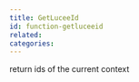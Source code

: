 ```yaml
---
title: GetLuceeId
id: function-getluceeid
related:
categories:
---
```


return ids of the current context
